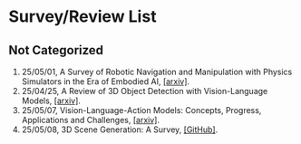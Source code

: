 # Survey/Review List

## Not Categorized

1. 25/05/01, A Survey of Robotic Navigation and Manipulation with Physics Simulators in the Era of Embodied AI, [[arxiv]](https://arxiv.org/abs/2505.01458).
2. 25/04/25, A Review of 3D Object Detection with Vision-Language Models, [[arxiv]](https://arxiv.org/pdf/2504.18738).
3. 25/05/07, Vision-Language-Action Models: Concepts, Progress, Applications and Challenges, [[arxiv]](https://arxiv.org/pdf/2505.04769).
4. 25/05/08, 3D Scene Generation: A Survey, [[GitHub]](https://github.com/hzxie/Awesome-3D-Scene-Generation).
